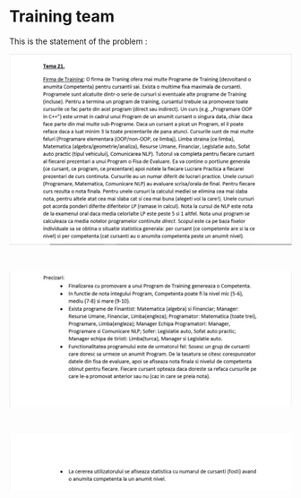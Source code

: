 # Training team 

This is the statement of the problem : <br>

![img-1](images/img-1.JPG) 

<br>

![img-2](images/img-2.JPG)

<br>

![img-3](images/img-3.JPG)

